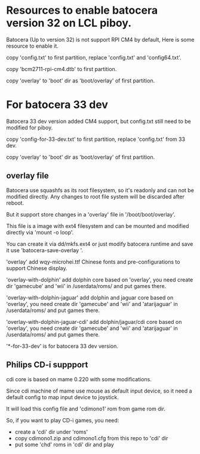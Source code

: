 # Resources to enable batocera version 32 on LCL piboy.

Batocera (Up to version 32) is not support RPI CM4 by default, Here is some resource to enable it.

copy 'config.txt' to first partition, replace 'config.txt' and 'config64.txt'. 

copy 'bcm2711-rpi-cm4.dtb' to first partition.

copy 'overlay' to 'boot' dir as 'boot/overlay' of first partition.

# For batocera 33 dev

Batocera 33 dev version added CM4 support, but config.txt still need to be modified for piboy.

copy 'config-for-33-dev.txt' to first partition, replace 'config.txt' from 33 dev.

copy 'overlay' to 'boot' dir as 'boot/overlay' of first partition.

## overlay file
Batocera use squashfs as its root filesystem, so it's readonly and can not be modified directly. Any changes to root file system will be discarded after reboot. 

But it support store changes in a 'overlay' file in '/boot/boot/overlay'.

This file is a image with ext4 filesystem and can be mounted and modified directly via 'mount -o loop'.

You can create it via dd/mkfs.ext4 or just modify batocera runtime and save it use 'batocera-save-overlay <size>'.

'overlay' add wqy-microhei.ttf Chinese fonts and pre-configurations to support Chinese display.

'overlay-with-dolphin' add dolphin core based on 'overlay', you need create dir 'gamecube' and 'wii' in /userdata/roms/ and put games there.

'overlay-with-dolphin-jaguar' add dolphin and jaguar core based on 'overlay', you need create dir 'gamecube' and 'wii' and 'atarijaguar' in /userdata/roms/ and put games there.

'overlay-with-dolphin-jaguar-cdi' add dolphin/jaguar/cdi core based on 'overlay', you need create dir 'gamecube' and 'wii' and 'atarijaguar' in /userdata/roms/ and put games there.

'\*-for-33-dev' is for batocera 33 dev version.

## Philips CD-i suppport
cdi core is based on mame 0.220 with some modifications.

Since cdi machine of mame use mouse as default input device, so it need a default config to map input device to joystick.

It will load this config file and 'cdimono1' rom from game rom dir.

So, if you want to play CD-i games, you need:

*  create a 'cdi' dir under 'roms'
*  copy cdimono1.zip and cdimono1.cfg from this repo to 'cdi' dir
*  put some 'chd' roms in 'cdi' dir and play


